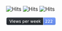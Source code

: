 ![Hits](https://hits.seeyoufarm.com/api/count/incr/badge.svg?url=https%3A%2F%2Fgithub.com%2Fgjbae1212%2Fhit-counter)
![Hits](https://hits.seeyoufarm.com/api/count/incr/badge.svg?url=https%3A%2F%2Fgithub.com%2Fgjbae1212%2Fhit-counter)
![Hits](https://hits.seeyoufarm.com/api/count/incr/badge.svg?url=https%3A%2F%2Fgithub.com%2Fgjbae1212%2Fhit-counter)

<svg xmlns="http://www.w3.org/2000/svg" xmlns:xlink="http://www.w3.org/1999/xlink" width="134" style="border-radius: 4px; border: 1px solid #E4EAF1;" height="20"><linearGradient id="smooth" x2="0" y2="100%"><stop offset="0" stop-color="#bbb" stop-opacity=".1"/><stop offset="1" stop-opacity=".1"/></linearGradient><mask id="887"><rect width="134" height="20" rx="3" fill="#fff"/></mask><g mask="url(#887)"><rect width="100" height="20" fill="#24292F"/><rect x="100" width="34" height="20" fill="#6D96FF"/><rect x="100" width="1" height="20" fill="#E4EAF1"/><rect width="134" height="20" fill="url(#smooth)"/></g><g fill="#fff" text-anchor="middle" font-family="DejaVu Sans,Verdana,Geneva,sans-serif" font-size="11"><text x="51" y="15" fill="#ffffff" fill-opacity=".3">Views per week</text><text x="51" y="14">Views per week</text><text x="116" y="15" fill="#ffffff" fill-opacity=".3">222</text><text x="116" y="14">222</text></g></svg>
